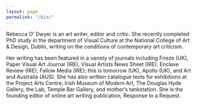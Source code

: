 ```yaml
---
layout: page
permalink: "/bio/"
---
```


Rebecca O’ Dwyer is an art writer, editor and critic. She recently completed PhD study in the department of Visual Culture at the National College of Art &  Design, Dublin, writing on the conditions of contemporary art criticism. 

Her writing has been featured in a variety of journals including Frieze (UK), Paper Visual Art Journal (IRE), Visual Artists News Sheet (IRE), Enclave Review (IRE); Fallow Media (IRE); this is tomorrow (UK), Apollo (UK), and Art and Australia (AUS). She has also written catalogue texts for exhibitions at the Project Arts Centre, Irish Museum of Modern Art, The Douglas Hyde Gallery, the Lab, Temple Bar Gallery, and mother’s tankstation. She is the founding editor of online art writing publication, Response to a Request.